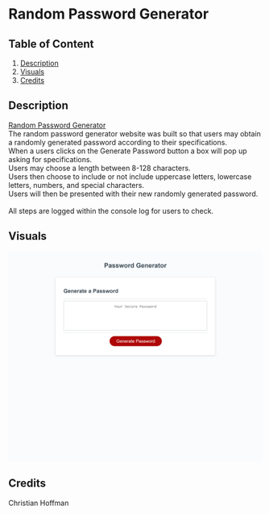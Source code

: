 # Random Password Generator

## Table of Content
1. [Description](#description)
2. [Visuals](#visuals)
3. [Credits](#credits)

## Description
[Random Password Generator]()
<br>
The random password generator website was built so that users may obtain a randomly
generated password according to their specifications.\
When a users clicks on the Generate Password button a box will pop up asking for specifications.\
Users may choose a length between 8-128 characters.\
Users then choose to include or not include uppercase letters, lowercase letters, numbers, and special characters.\
Users will then be presented with their new randomly generated password.\
<br>
All steps are logged within the console log for users to check.


## Visuals
![Random Password Generator Website](./assets/images/random-password-generator-website-pic.png)

## Credits
Christian Hoffman